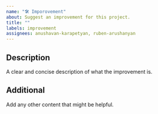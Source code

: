 ```yaml
---
name: "🛠️ Imporovement"
about: Suggest an improvement for this project.
title: ""
labels: improvement
assignees: anushavan-karapetyan, ruben-arushanyan
---
```


## Description

A clear and concise description of what the improvement is.

## Additional

Add any other content that might be helpful.
